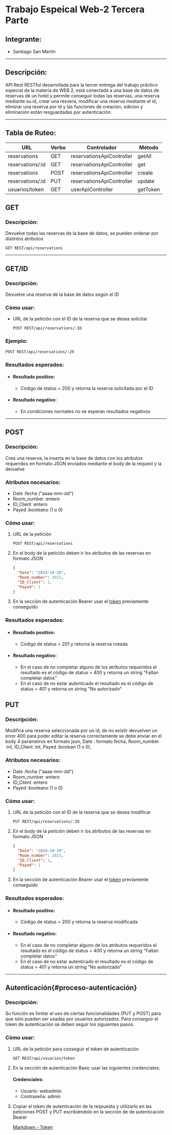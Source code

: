 # Trabajo Espeical Web-2 Tercera Parte

## Integrante:

- Santiago San Martín

---

## Descripción:

API Rest RESTful desarrollada para la tercer entrega del trabajo práctico especial de la materia de WEB 2, está conectada a una base de datos de reservas de un hotel y permite conseguir todas las reservas, una reserva mediante su id, crear una resvera, modificar una reserva mediante el id, eliminar una reserva por id y las funciones de creacion, edicion y eliminación están resguardadas por autenticación.

---

## Tabla de Ruteo:

|        URL       |Verbo|       Controlador         |Método    |
|------------------|-----|---------------------------|----------|
|reservations      |GET  |reservationsApiController  |getAll    |
|reservations/:id  |GET  |reservationsApiController  |get       |
|reservations      |POST |reservationsApiController  |create    |
|reservations/:id  |PUT  |reservationsApiController  |update    |
|usuarios/token    |GET  |userApiController          |getToken  |


## GET

### Descripción:

Devuelve todas las reservas de la base de datos, se pueden ordenar por distintos atributos 

``` http
GET REST/api/reservations
```
---

## GET/ID

### Descripción:

Devuelve una reserva de la base de datos según el ID

### Cómo usar:

- URL de la petición con el ID de la reserva que se desea solicitar
  ``` http
  POST REST/api/reservations/:ID
  ```

### Ejemplo:

  ``` http
  POST REST/api/reservations/:29
  ```
  
### Resultados esperados:

- #### Resultado positivo:

   - Código de status = 200 y retorna la reserva solicitada por el ID

- #### Resultado negativo:

   - En condiciones normales no se esperan resultados negativos
   
---

## POST

### Descripción:

Crea una reserva, la inserta en la base de datos con los atributos requeridos en formato JSON enviados mediante el body de la request y la devuelve

### Atributos necesarios:

- Date :fecha ("aaaa-mm-dd")
- Room_number :entero
- ID_Client :entero
- Payed :booleano (1 o 0)

### Cómo usar:

1. URL de la petición
   ``` http
   POST REST/api/reservations
   ```

2. En el body de la petición deben ir los atributos de las reservas en formato JSON
   ``` json
   {
     "Date": "2024-10-20",
     "Room_number": 2023,
     "ID_Client": 1,
     "Payed": 1
   }
   ```
3. En la sección de autenticación Bearer usar el [token](#proceso-autenticación) previamente conseguido
   
### Resultados esperados:

- #### Resultado positivo:

  - Código de status = 201 y retorna la reserva creada

- #### Resultado negativo:

  - En el caso de no completar alguno de los atributos requeridos el resultado es el código de status = 400 y retorna un string "Faltan completar datos"
  - En el caso de no estar autenticado el resultado es el código de status = 401 y retorna un string "No autorizado"

## PUT

### Descripción:

Modifica una reserva seleccionada por un id, de no existir devuelven un error 400 para poder editar la reserva correctamente se debe enviar en el body 4 parametros en formato json, Date : formato fecha, Room_number :int, ID_Client :int, Payed :boolean (1 o 0), 

### Atributos necesarios:

- Date :fecha ("aaaa-mm-dd")
- Room_number :entero
- ID_Client :entero
- Payed :booleano (1 o 0)

### Cómo usar:

1. URL de la petición con el ID de la reserva que se desea modificar
   ``` http
   PUT REST/api/reservations/:ID
   ```

2. En el body de la petición deben ir los atributos de las reservas en formato JSON
   ``` json
   {
     "Date": "2024-10-20",
     "Room_number": 2023,
     "ID_Client": 1,
     "Payed": 1
   }
   ```
3. En la sección de autenticación Bearer usar el [token](#proceso-autenticación) previamente conseguido 
   
### Resultados esperados:

- #### Resultado positivo:

  - Código de status = 200 y retorna la reserva modificada

- #### Resultado negativo:

  - En el caso de no completar alguno de los atributos requeridos el resultado es el código de status = 400 y retorna un string "Faltan completar datos"
  - En el caso de no estar autenticado el resultado es el código de status = 401 y retorna un string "No autorizado"


---

## Autenticación{#proceso-autenticación}

### Descripción:

Su función es limitar el uso de ciertas funcionalidades (PUT y POST) para que sólo puedan ser usadas por usuarios autorizados. Para conseguir el token de autenticación se deben seguir los siguientes pasos.

### Cómo usar:

1. URL de la petición para conseguir el token de autenticación
   ``` http
   GET REST/api/usuarios/token
   ```

2. En la sección de autenticación Basic usar las siguientes credenciales:
   #### Credenciales:

   - Usuario: webadmin
   - Contraseña: admin

3. Copiar el token de autenticación de la respuesta y utilizarlo en las peticiones POST y PUT escribiéndolo en la sección de de autenticación Bearer


   [Markdown - Token](#[Link](https://github.com/SantiagoSM2000/TPE-WEB2-PARTE3/blob/main/README.md#autenticaci%C3%B3n))

